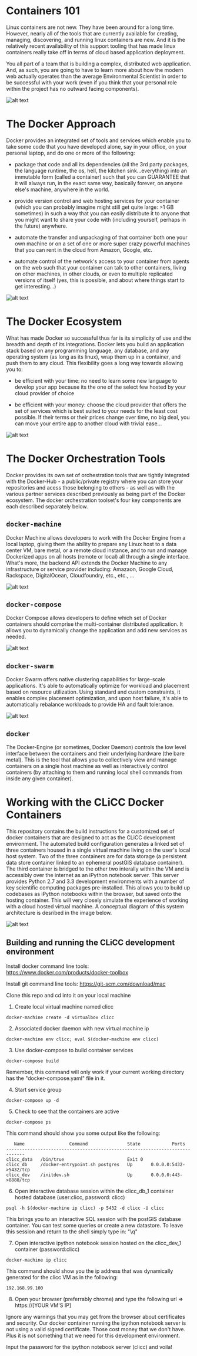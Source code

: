 # Containers 101

Linux containers are not new. They have been around for a long time. However, nearly all of the tools that are currently available for creating, managing, discovering, and running linux containers are new. And it is the relatively recent availability of this support tooling that has made linux containers really take off in terms of cloud based application deployment. 

You all part of a team that is building a complex, distributed web application. And, as such, you are going to have to learn more about how the modern web actually operates than the average Environmental Scientist in order to be successful with your work (even if you think that your personal role within the project has no outward facing components).

![alt text](https://github.com/ericdfournier/clicc/blob/master/src/common/images/vm-vs-docker.png "Containers vs. Virtual Machines")

# The Docker Approach

Docker provides an integrated set of tools and services which enable you to take some code that you have developed alone, say in your office, on your personal laptop, and do one or more of the following:

- package that code and all its dependencies (all the 3rd party packages, the language runtime, the os, hell, the kitchen sink...everything) into an immutable form (called a container) such that you can GUARANTEE that it will always run, in the exact same way, basically forever, on anyone else's machine, anywhere in the world. 

- provide version control and web hosting services for your container (which you can probably imagine might still get quite large: >1 GB sometimes) in such a way that you can easily distribute it to anyone that you might want to share your code with (including yourself, perhaps in the future) anywhere.

- automate the transfer and unpackaging of that container both one your own machine or on a set of one or more super crazy powerful machines that you can rent in the cloud from Amazon, Google, etc.

- automate control of the network's access to your container from agents on the web such that your container can talk to other containers, living on other machines, in other clouds, or even to multiple replicated versions of itself (yes, this is possible, and about where things start to get interesting...)

![alt text](https://github.com/ericdfournier/clicc/blob/master/src/common/images/docker_datacenter_toolchain.jpg "Docker Datacenter Toolchain and Services")

# The Docker Ecosystem

What has made Docker so successful thus far is its simplicity of use and the breadth and depth of its integrations. Docker lets you build an application stack based on any programming language, any database, and any operating system (as long as its linux), wrap them up in a container, and push them to any cloud. This flexibility goes a long way towards allowing you to: 

- be efficient with your time: no need to learn some new language to develop your app because its the one of the select few hosted by your cloud provider of choice

- be efficient with your money: choose the cloud provider that offers the set of services which is best suited to your needs for the least cost possible. If their terms or their prices change over time, no big deal, you can move your entire app to another cloud with trivial ease...

![alt text](https://github.com/ericdfournier/clicc/blob/master/src/common/images/docker-ecosystem.jpg "Docker Ecosystem")

# The Docker Orchestration Tools

Docker provides its own set of orchestration tools that are tightly integrated with the Docker-Hub - a public/private registry where you can store your repositories and acess those belonging to others - as well as with the various partner services described previously as being part of the Docker ecosystem. The docker orchestration toolset's four key components are each described separately below.

## ````docker-machine````

Docker Machine allows developers to work with the Docker Engine from a local laptop, giving them the ability to prepare any Linux host to a data center VM, bare metal, or a remote cloud instance, and to run and manage Dockerized apps on all hosts (remote or local) all through a single interface. What's more, the backend API extends the Docker Machine to any infrastructure or service provider including: Amazaon, Google Cloud, Rackspace, DigitalOcean, Cloudfoundry, etc., etc., ...

![alt text](https://github.com/ericdfournier/clicc/blob/master/src/common/images/docker-machine.png "Docker-Machine")

## ````docker-compose````

Docker Compose allows developers to define which set of Docker containers should comprise the multi-container distributed application. It allows you to dynamically change the application and add new services as needed.

![alt text](https://github.com/ericdfournier/clicc/blob/master/src/common/images/docker-compose.png "Docker-Compose")

## ````docker-swarm````

Docker Swarm offers native clustering capabilities for large-scale applications. It's able to automatically optimize for workload and placement based on resource utilization. Using standard and custom constraints, it enables complex placement optimization, and upon host failure, it's able to automatically rebalance workloads to provide HA and fault tolerance.

![alt text](https://github.com/ericdfournier/clicc/blob/master/src/common/images/docker-swarm.png "Docker-Swarm")

## ````docker````

The Docker-Engine (or sometimes, Docker Daemon) controls the low level interface between the containers and their underlying hardware (the bare metal). This is the tool that allows you to collectively view and manage containers on a single host machine as well as interactively control containers (by attaching to them and running local shell commands from inside any given container).

# Working with the CLiCC Docker Containers

This repository contains the build instructions for a customized set of docker containers that are designed to act as the CLiCC development environment. The automated build configuration generates a linked set of three containers housed in a single virtual machine living on the user's local host system. Two of the three containers are for data storage (a persistent data store container linked to an ephemeral postGIS database container). The third container is bridged to the other two interally within the VM and is accessibly over the internet as an iPython notebook server. This server provides Python 2.7 and 3.3 development environments with a number of key scientific computing packages pre-installed. This allows you to build up codebases as iPython notebooks within the browser, but saved onto the hosting container. This will very closely simulate the experience of working with a cloud hosted virtual machine. A conceptual diagram of this system architecture is desribed in the image below.

![alt text](https://github.com/ericdfournier/clicc/blob/master/src/common/images/dev-architecture.png "Development-Architecture")

## Building and running the CLiCC development environment

Install docker command line tools: https://www.docker.com/products/docker-toolbox

Install git command line tools: https://git-scm.com/download/mac

Clone this repo and cd into it on your local machine

1. Create local virtual machine named clicc

```
docker-machine create -d virtualbox clicc
```

2. Associated docker daemon with new virtual machine ip

```
docker-machine env clicc; eval $(docker-machine env clicc)
```

3. Use docker-compose to build container services

```
docker-compose build
```

Remember, this command will only work if your current working directory has the "docker-compose.yaml" file in it.

4. Start service group

```
docker-compose up -d
```

5. Check to see that the containers are active

```
docker-compose ps
```

This command should show you some output like the following:

```
   Name                 Command               State            Ports
-----------------------------------------------------------------------------
clicc_data   /bin/true                        Exit 0
clicc_db     /docker-entrypoint.sh postgres   Up       0.0.0.0:5432->5432/tcp
clicc_dev    /initdev.sh                      Up       0.0.0.0:443->8888/tcp
```

6. Open interactive database session within the clicc_db_1 container hosted database (user:clicc, password: clicc)

```
psql -h $(docker-machine ip clicc) -p 5432 -d clicc -U clicc
```

This brings you to an interactive SQL session with the postGIS database container. You can test some queries or create a new datastore. To leave this session and return to the shell simply type in: "\q"

7. Open interactive ipython notebook session hosted on the clicc_dev_1 container (password:clicc)

```
docker-machine ip clicc
```

This command should show you the ip address that was dynamically generated for the clicc VM as in the following:

```
192.168.99.100
```

8. Open your browser (preferrably chrome) and type the following url =>  https://[YOUR VM'S IP]

Ignore any warnings that you may get from the browser about certificates and security. Our docker container running the ipython notebook server is not using a valid signed certificate. Those cost money that we don't have. Plus it is not something that we need for this development environment.

Input the password for the ipython notebook server (clicc) and voila!